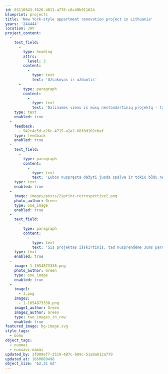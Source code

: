 ```yaml
---
id: 83110843-f626-4011-a776-c8c49b911624
blueprint: projects
title: 'New York-style appartment renovation project in Lithuania'
years: '244444'
location: JAV
project_content:
  -
    text_field:
      -
        type: heading
        attrs:
          level: 3
        content:
          -
            type: text
            text: 'Užsakovas ir užduotis'
      -
        type: paragraph
        content:
          -
            type: text
            text: 'Dalinamės vienu iš mūsų nestandartinių projektų - tai visiškai perplanuotas senos statybos butas. Viena iš pagrindinių užduočių buvo išlaikyti autentišką išvaizdą. Stengiamės grąžinti 60 metų parketą, nuimti gipso kartono lubas ir paversti jas 3 metrų aukščio lubomis. Taip pat buvo restauruotas ir atnaujintas lubinis dekoras.'
    type: text
    enabled: true
  -
    feedback:
      - 942c4c5d-e26c-4715-a2a2-88f8d102cbaf
    type: feedback
    enabled: true
  -
    text_field:
      -
        type: paragraph
        content:
          -
            type: text
            text: 'Lubos nuspręsta dažyti juoda spalva ir tokiu būdu ne tik kad pakelti jas vizualiai, bet ir paslėpti visus lubų nelygumus. Pasirinkta spalvų paletė bei dekoras lengvai išduoda, kad tai yra boho bei industrinio stiliaus derinys. Boho stiliaus sienų apdailai naudojamos, augalų motyvais papuoštos, plytelės ir tapetai. Sienoms naudojamos autentiškos paties namo plytos, kurios sustiprina urbanistinės atmosferos įspūdį, o štai kaip minimalus akcentas įtraukiama margų tapetų siena. Į interjerą įkomponuota keletas ryškesnių dekoro elementų - plakatai, pagalvėlės ir kiti aksesuarai. Pasirinktas toks tonų derinys neleis įsivyrauti monotonijai.'
    type: text
    enabled: true
  -
    image: images/posts/2sprint-retrospective2.png
    photo_author: Green
    type: one_image
    enabled: true
  -
    text_field:
      -
        type: paragraph
        content:
          -
            type: text
            text: 'Šis projektas išskirtinis, tad nusprendėme Jums parodyti šio projekto įgyvendinimą nuo jo sukūrimo, statybos darbų iki baldų pirkimo ir viso įgyvendinimo. Visa darbų eiga bus filmuojama ir talpinama Youtube bei Instagram socialiniuose tinkluose. Tad nepraleiskite progos pamatyti, kaip apleistas butas virsta stilinga ir šiuolaikiška erdve!'
    type: text
    enabled: true
  -
    image: 1-1654873338.png
    photo_author: Green
    type: one_image
    enabled: true
  -
    image1:
      - 3.png
    image2:
      - 1-1654873338.png
    image1_author: Green
    image2_author: Green
    type: two_images_in_row
    enabled: true
featured_image: bg-image.svg
style_tags:
  - boho
object_tags:
  - nuomai
  - nuosavi-namai
updated_by: 3f009ef7-3519-487c-b09c-51a8a812a770
updated_at: 1660089498
object_size: '62,31 m2'
---
```

